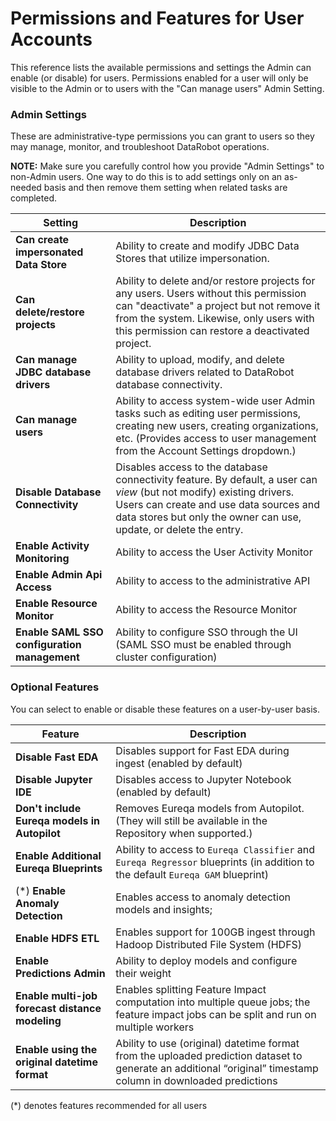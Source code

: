 <a name="permissions-features-ref"></a>
Permissions and Features for User Accounts
==========================================
This reference lists the available permissions and settings the Admin can enable (or disable) for users. Permissions enabled for a user will only be visible to the Admin or to users with the "Can manage users" Admin Setting.

### Admin Settings

These are administrative-type permissions you can grant to users so they may manage, monitor, and troubleshoot DataRobot operations.

**NOTE:** Make sure you carefully control how you provide "Admin Settings" to non-Admin users. One way to do this is to add settings only on an as-needed basis and then remove them setting when related tasks are completed.

Setting   | Description   |
--------- | ------------- |
**Can create impersonated Data Store** | Ability to create and modify JDBC Data Stores that utilize impersonation.
**Can delete/restore projects** | Ability to delete and/or restore projects for any users. Users without this permission can "deactivate" a project but not remove it from the system. Likewise, only users with this permission can restore a deactivated project.
**Can manage JDBC database drivers** | Ability to upload, modify, and delete database drivers related to DataRobot database connectivity.
**Can manage users** | Ability to access system-wide user Admin tasks such as editing user permissions, creating new users, creating organizations, etc. (Provides access to user management from the Account Settings dropdown.)
**Disable Database Connectivity** | Disables access to the database connectivity feature. By default, a user can <em>view</em> (but not modify) existing drivers. Users can create and use data sources and data stores but only the owner can use, update, or delete the entry.
**Enable Activity Monitoring** | Ability to access the User Activity Monitor
**Enable Admin Api Access** | Ability to access to the administrative API
**Enable Resource Monitor** | Ability to access the Resource Monitor
**Enable SAML SSO configuration management** | Ability to configure SSO through the UI (SAML SSO must be enabled through cluster configuration)

### Optional Features

You can select to enable or disable these features on a user-by-user basis.

Feature   | Description   |
--------- | ------------- |
**Disable Fast EDA** | Disables support for Fast EDA during ingest (enabled by default)
**Disable Jupyter IDE** | Disables access to Jupyter Notebook (enabled by default)
**Don't include Eureqa models in Autopilot** | Removes Eureqa models from Autopilot. (They will still be available in the Repository when supported.)
**Enable Additional Eureqa Blueprints** | Ability to access to `Eureqa Classifier` and `Eureqa Regressor` blueprints (in addition to the default `Eureqa GAM` blueprint)
(\*) **Enable Anomaly Detection** | Enables access to anomaly detection models and insights;
**Enable HDFS ETL** | Enables support for 100GB ingest through Hadoop Distributed File System (HDFS)
**Enable Predictions Admin** | Ability to deploy models and configure their weight
**Enable multi-job forecast distance modeling** | Enables splitting Feature Impact computation into multiple queue jobs; the feature impact jobs can be split and run on multiple workers
**Enable using the original datetime format** | Ability to use (original) datetime format from the uploaded prediction dataset to generate an additional “original” timestamp column in downloaded predictions

(\*) denotes features recommended for all users
